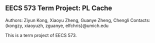   EECS 573 Term Project: PL Cache
------

Authors: Ziyun Kong, Xiaoyu Zheng, Guanye Zheng, Chengli
Contacts: {kongzy, xiaoyuzh, zguanye, elfchris}@umich.edu

This is a term project of EECS 573.

